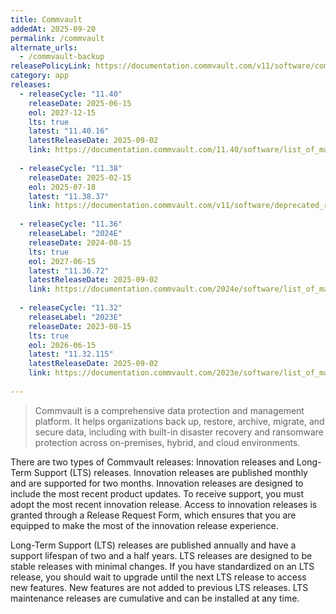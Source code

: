 ```yaml
---
title: Commvault
addedAt: 2025-09-20
permalink: /commvault
alternate_urls:
  - /commvault-backup
releasePolicyLink: https://documentation.commvault.com/v11/software/commvault_software_releases_release_types_and_release_tracks.html
category: app
releases:
  - releaseCycle: "11.40"
    releaseDate: 2025-06-15
    eol: 2027-12-15
    lts: true
    latest: "11.40.16"
    latestReleaseDate: 2025-09-02
    link: https://documentation.commvault.com/11.40/software/list_of_maintenance_releases_in_11_40.html
  
  - releaseCycle: "11.38"
    releaseDate: 2025-02-15
    eol: 2025-07-18
    latest: "11.38.37"
    link: https://documentation.commvault.com/v11/software/deprecated_releases.html
  
  - releaseCycle: "11.36"
    releaseLabel: "2024E"
    releaseDate: 2024-08-15
    lts: true
    eol: 2027-06-15
    latest: "11.36.72"
    latestReleaseDate: 2025-09-02
    link: https://documentation.commvault.com/2024e/software/list_of_maintenance_releases_for_commvault_platform_release_2024e.html
  
  - releaseCycle: "11.32"
    releaseLabel: "2023E"
    releaseDate: 2023-08-15
    lts: true
    eol: 2026-06-15
    latest: "11.32.115"
    latestReleaseDate: 2025-09-02
    link: https://documentation.commvault.com/2023e/software/list_of_maintenance_releases_for_commvault_platform_release_2023e.html
    
---
```


> Commvault is a comprehensive data protection and management platform.
> It helps organizations back up, restore, archive, migrate, and secure data, including with built-in
> disaster recovery and ransomware protection across on-premises, hybrid, and cloud environments.

There are two types of Commvault releases: Innovation releases and Long-Term Support (LTS) releases.
Innovation releases are published monthly and are supported for two months. Innovation releases are designed to
include the most recent product updates. To receive support, you must adopt the most recent innovation release.
Access to innovation releases is granted through a Release Request Form, which ensures that you are equipped
to make the most of the innovation release experience.

Long-Term Support (LTS) releases are published annually and have a support lifespan of two and a half years.
LTS releases are designed to be stable releases with minimal changes. If you have standardized on an LTS release,
you should wait to upgrade until the next LTS release to access new features. New features are not added to
previous LTS releases. LTS maintenance releases are cumulative and can be installed at any time.

